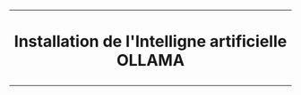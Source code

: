 --------------------------------------------------------------------------------------------------------------------------------------------------------------------------------
# <p align='center'> Installation de l'Intelligne artificielle OLLAMA </p>

--------------------------------------------------------------------------------------------------------------------------------------------------------------------------------
